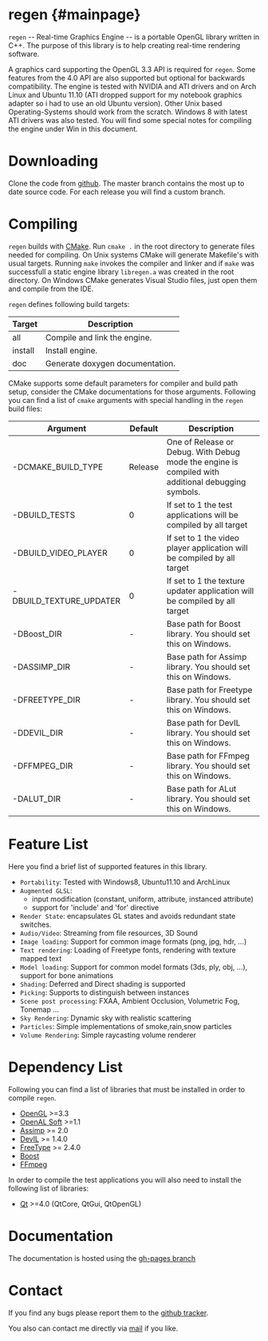 regen {#mainpage}
============

`regen` -- Real-time Graphics Engine -- is a portable OpenGL library written in C++.
The purpose of this library is to help creating
real-time rendering software.

A graphics card supporting the OpenGL 3.3 API is required for `regen`.
Some features from the 4.0 API are also supported but optional for backwards compatibility.
The engine is tested with NVIDIA and ATI drivers and on
Arch Linux and Ubuntu 11.10 (ATI dropped support for my notebook
graphics adapter so i had to use an old Ubuntu version).
Other Unix based Operating-Systems should work from the scratch.
Windows 8 with latest ATI drivers was also tested. You will find some special
notes for compiling the engine under Win in this document.

Downloading
=========================
Clone the code from [github](https://github.com/daniel86/regen).
The master branch contains the most up to date source code.
For each release you will find a custom branch.

Compiling
=========================
`regen` builds with [CMake](http://www.cmake.org/).
Run `cmake .` in the root directory to generate files needed for compiling.
On Unix systems CMake will generate Makefile's with usual targets.
Running `make` invokes the compiler and linker and
if `make` was successfull a static engine library `libregen.a`
was created in the root directory.
On Windows CMake generates Visual Studio files, just open them and compile from the IDE.

`regen` defines following build targets:

| Target   | Description                    |
|----------|--------------------------------|
| all      | Compile and link the engine.   |
| install  | Install engine.                |
| doc      | Generate doxygen documentation.|

CMake supports some default parameters for compiler and build path setup, consider the CMake documentations
for those arguments.
Following you can find a list of `cmake` arguments with special handling in the `regen` build files:

| Argument                | Default | Description                                                                                         |
|-------------------------|---------|-----------------------------------------------------------------------------------------------------|
| -DCMAKE_BUILD_TYPE      | Release | One of Release or Debug. With Debug mode the engine is compiled with additional debugging symbols.  |
| -DBUILD_TESTS           | 0       | If set to 1 the test applications will be compiled by all target                                    |
| -DBUILD_VIDEO_PLAYER    | 0       | If set to 1 the video player application will be compiled by all target                             |
| -DBUILD_TEXTURE_UPDATER | 0       | If set to 1 the texture updater application will be compiled by all target                          |
| -DBoost_DIR             | -       | Base path for Boost library. You should set this on Windows.                                        |
| -DASSIMP_DIR            | -       | Base path for Assimp library. You should set this on Windows.                                       |
| -DFREETYPE_DIR          | -       | Base path for Freetype library. You should set this on Windows.                                     |
| -DDEVIL_DIR             | -       | Base path for DevIL library. You should set this on Windows.                                        |
| -DFFMPEG_DIR            | -       | Base path for FFmpeg library. You should set this on Windows.                                       |
| -DALUT_DIR              | -       | Base path for ALut library. You should set this on Windows.                                         |


Feature List
=========================
Here you find a brief list of supported features in this library.

- `Portability`: Tested with Windows8, Ubuntu11.10 and ArchLinux
- `Augmented GLSL`:
    - input modification (constant, uniform, attribute, instanced attribute)
    - support for 'include' and 'for' directive
- `Render State`: encapsulates GL states and avoids redundant state switches.
- `Audio/Video`: Streaming from file resources, 3D Sound
- `Image loading`: Support for common image formats (png, jpg, hdr, ...)
- `Text rendering`: Loading of Freetype fonts, rendering with texture mapped text
- `Model loading`: Support for common model formats (3ds, ply, obj, ...), support for bone animations
- `Shading`: Deferred and Direct shading is supported
- `Picking`: Supports to distinguish between instances
- `Scene post processing`: FXAA, Ambient Occlusion, Volumetric Fog, Tonemap ...
- `Sky Rendering`: Dynamic sky with realistic scattering
- `Particles`: Simple implementations of smoke,rain,snow particles
- `Volume Rendering`: Simple raycasting volume renderer

Dependency List
=========================
Following you can find a list of libraries that must be installed in order
to compile `regen`.
- [OpenGL](http://www.opengl.org/) >=3.3
- [OpenAL Soft](http://kcat.strangesoft.net/openal.html) >=1.1
- [Assimp](http://assimp.sourceforge.net/) >= 2.0
- [DevIL](http://openil.sourceforge.net/) >= 1.4.0
- [FreeType](http://www.freetype.org/) >= 2.4.0
- [Boost](http://www.boost.org/)
- [FFmpeg](http://www.ffmpeg.org/)

In order to compile the test applications you will also need to install
the following list of libraries:
- [Qt](http://qt-project.org/) >=4.0 (QtCore, QtGui, QtOpenGL)

Documentation
=========================
The documentation is hosted using the [gh-pages branch](http://daniel86.github.com/regen/)

Contact
=========================
If you find any bugs please report them to the [github tracker](https://github.com/daniel86/regen/issues).

You also can contact me directly via [mail](daniel@orgizm.net) if you like.

